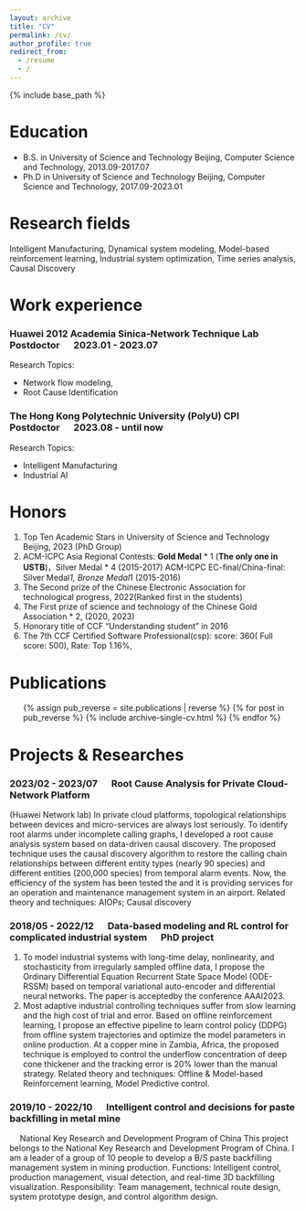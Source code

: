 ```yaml
---
layout: archive
title: "CV"
permalink: /cv/
author_profile: true
redirect_from:
  - /resume
  - /
---
```

{% include base_path %}

Education
=========

* B.S. in University of Science and Technology Beijing, Computer Science and Technology, 2013.09-2017.07
* Ph.D in University of Science and Technology Beijing, Computer Science and Technology, 2017.09-2023.01

**Research fields**
===================

Intelligent Manufacturing, Dynamical system modeling, Model-based reinforcement learning, Industrial system optimization, Time series analysis, Causal Discovery

Work experience
===============

### Huawei 2012 Academia Sinica-Network Technique Lab &emsp;  Postdoctor &emsp; 2023.01 - 2023.07


Research Topics:

* Network flow modeling,
* Root Cause Identification

### The Hong Kong Polytechnic University (PolyU) CPI &emsp; Postdoctor &emsp; 2023.08 - until now

Research Topics:

* Intelligent Manufacturing
* Industrial AI


Honors
===================

1. Top Ten Academic Stars in University of Science and Technology Beijing, 2023 (PhD Group)
2. ACM-ICPC Asia Regional Contests: **Gold Medal** * 1 (**The only one in USTB**)，Silver Medal * 4 (2015-2017) ACM-ICPC EC-final/China-final: Silver Medal*1, Bronze Medal*1 (2015-2016)
3. The Second prize of the Chinese Electronic Association for technological progress, 2022(Ranked first in the students)
4. The First prize of science and technology of the Chinese Gold Association * 2, (2020, 2023)
5. Honorary title of CCF “Understanding student” in 2016
6. The 7th CCF Certified Software Professional(csp): score: 360( Full score: 500), Rate: Top 1.16%,

Publications
============

<ul>
{% assign pub_reverse = site.publications | reverse %}
{% for post in pub_reverse %}
  {% include archive-single-cv.html %}
{% endfor %}</ul>


Projects & Researches
===================

### 2023/02 - 2023/07 &emsp; Root Cause Analysis for Private Cloud-Network Platform
(Huawei Network lab)
In private cloud platforms, topological relationships between devices and micro-services are always lost seriously. To identify root alarms under incomplete calling graphs, I developed a root cause analysis system based on data-driven causal discovery. The proposed technique uses the causal discovery algorithm to restore the calling chain relationships between different entity types (nearly 90 species) and different entities (200,000 species) from temporal alarm events. Now, the efficiency of the system has been tested the  and it is providing services for an operation and maintenance management system in an airport.
Related theory and techniques: AIOPs; Causal discovery

### 2018/05 - 2022/12 &emsp; Data-based modeling and RL control for complicated industrial system &emsp; PhD project
1. To model industrial systems with long-time delay, nonlinearity, and stochasticity from irregularly sampled offline data, I propose the Ordinary Differential Equation Recurrent State Space Model (ODE-RSSM) based on temporal variational auto-encoder and differential neural networks. The paper is acceptedby the conference AAAI2023.
2. Most adaptive industrial controlling techniques suffer from slow learning and the high cost of trial and error. Based on offline reinforcement learning, I propose an effective pipeline to learn control policy (DDPG) from offline system trajectories and optimize the model parameters in online production. At a copper mine in Zambia, Africa, the proposed technique is employed to control the underflow concentration of deep cone thickener and the tracking error is 20% lower than the manual strategy.
Related theory and techniques: Offline &  Model-based Reinforcement learning, Model Predictive control.

### 2019/10 - 2022/10 &emsp; Intelligent control and decisions for paste backfilling in metal mine
 &emsp; National Key Research and Development Program of China
This project belongs to the National Key Research and Development Program of China. I am a leader of a group of 10 people to develop a B/S paste backfilling management system in mining production.
Functions: Intelligent control, production management, visual detection, and real-time 3D backfilling visualization.
Responsibility: Team management, technical route design, system prototype design, and control algorithm design.

